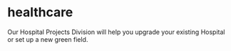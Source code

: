 # healthcare
Our Hospital Projects Division will help you upgrade your existing Hospital or set up a new green field.
